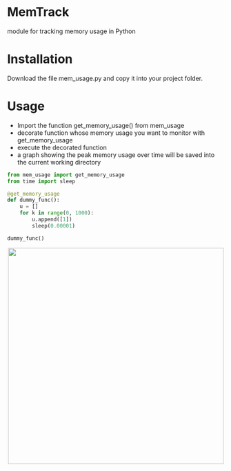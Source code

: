 # MemTrack
module for tracking memory usage in Python

# Installation
Download the file mem_usage.py and copy it into your project folder.

# Usage
- Import the function get_memory_usage() from mem_usage
- decorate function whose memory usage you want to monitor with get_memory_usage
- execute the decorated function
- a graph showing the peak memory usage over time will be saved into the current working directory

```python
from mem_usage import get_memory_usage
from time import sleep

@get_memory_usage
def dummy_func():
    u = []
    for k in range(0, 1000):
        u.append([1])
        sleep(0.00001)

dummy_func()
```
 <p align="center">
  <img src="https://user-images.githubusercontent.com/43107602/76205699-11b54780-61fb-11ea-9a80-aab52f152e58.png"  width="500">
 </p>
